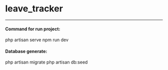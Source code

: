 # leave_tracker

***

#### Command for run project:
php artisan serve
npm run dev


#### Database generate:
php artisan migrate
php artisan db:seed

